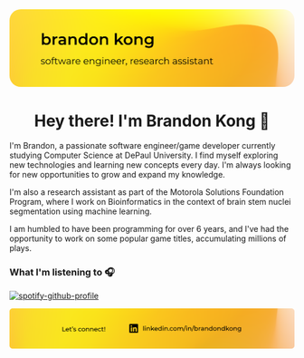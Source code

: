<img src="./files/header.png"  style="border-radius:20px"/>

<h1 align="center">Hey there! I'm Brandon Kong 👋</h1>
<p>

I'm Brandon, a passionate software engineer/game developer currently studying Computer Science at DePaul University. I find myself exploring new technologies and learning new concepts every day. I'm always looking for new opportunities to grow and expand my knowledge.

I'm also a research assistant as part of the Motorola Solutions Foundation Program, where I work on Bioinformatics in the context of
brain stem nuclei segmentation using machine learning.

I am humbled to have been programming for over 6 years, and I've 
had the opportunity to work on some popular game titles, accumulating
millions of plays. 

</p>

### What I'm listening to 🎧

[![spotify-github-profile](https://spotify-github-profile.vercel.app/api/view?uid=0wy58v4k1seh4grvacxy5qp0j&cover_image=false&theme=natemoo-re&show_offline=true&background_color=121212&interchange=true&bar_color=fed53a&bar_color_cover=false)](https://github.com/kittinan/spotify-github-profile)

<a href="https://linkedin.com/in/brandon-kong0">
    <img src="./files/footer.png"/>
</a>
